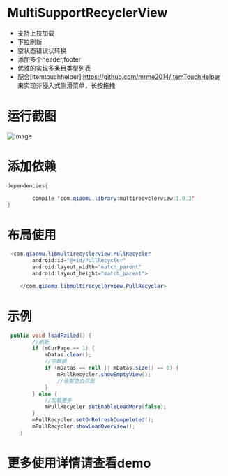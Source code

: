 # MultiSupportRecyclerView
- 支持上拉加载
- 下拉刷新
- 空状态错误状转换
- 添加多个header,footer
- 优雅的实现多条目类型列表
- 配合[itemtouchhelper]:https://github.com/mrme2014/ItemTouchHelper
  来实现非侵入式侧滑菜单，长按拖拽
  
# 运行截图
![image](https://github.com/mrme2014/MultiSupportRecyclerView/raw/master/art/3.png)

# 添加依赖
```java
dependencies{

        compile 'com.qiaomu.library:multirecyclerview:1.0.3'
}

```
# 布局使用
```java
 <com.qiaomu.libmultirecyclerview.PullRecycler
        android:id="@+id/PullRecycler"
        android:layout_width="match_parent"
        android:layout_height="match_parent">

    </com.qiaomu.libmultirecyclerview.PullRecycler>
```
# 示例
```java
 public void loadFailed() {
        //刷新
        if (mCurPage == 1) {
            mDatas.clear();
            //空数据
            if (mDatas == null || mDatas.size() == 0) {
                mPullRecycler.showEmptyView();
                //设置空白页面
            }
        } else {
            //加载更多
            mPullRecycler.setEnableLoadMore(false);
        }
        mPullRecycler.setOnRefreshCompeleted();
        mPullRecycler.showLoadOverView();
    } 
```
# 更多使用详情请查看demo
